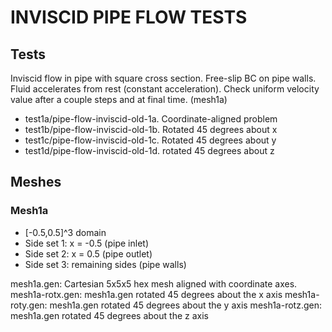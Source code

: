 INVISCID PIPE FLOW TESTS
========================

## Tests

Inviscid flow in pipe with square cross section. Free-slip BC on pipe walls.
Fluid accelerates from rest (constant acceleration). Check uniform velocity
value after a couple steps and at final time. (mesh1a)

* test1a/pipe-flow-inviscid-old-1a. Coordinate-aligned problem
* test1b/pipe-flow-inviscid-old-1b. Rotated 45 degrees about x
* test1c/pipe-flow-inviscid-old-1c. Rotated 45 degrees about y
* test1d/pipe-flow-inviscid-old-1d. rotated 45 degrees about z

Meshes
------

### Mesh1a
* [-0.5,0.5]^3 domain
* Side set 1: x = -0.5 (pipe inlet)
* Side set 2: x = 0.5 (pipe outlet)
* Side set 3: remaining sides (pipe walls)

mesh1a.gen: Cartesian 5x5x5 hex mesh aligned with coordinate axes.
mesh1a-rotx.gen: mesh1a.gen rotated 45 degrees about the x axis
mesh1a-roty.gen: mesh1a.gen rotated 45 degrees about the y axis
mesh1a-rotz.gen: mesh1a.gen rotated 45 degrees about the z axis
